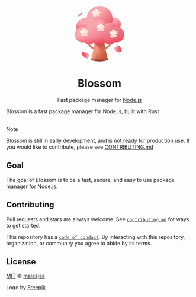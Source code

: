 <p align="center">
  <p align="center">
   <img style="border-radius: 50%;" width="150" height="150" src="assets/logo.png" alt="Logo">
  </p>
	<h1 align="center"><b>Blossom</b></h1>
	<p align="center">
		Fast package manager for <a href="https://nodejs.org/en/">Node.js</a>
    <br />
  </p>
</p>

Blossom is a fast package manager for Node.js, built with Rust
<br/>
<br/>

> [!NOTE]
> Blossom is still in early development, and is not ready for production use. If you would like to contribute, please see [CONTRIBUTING.md](contributing.md)

## Goal

The goal of Blossom is to be a fast, secure, and easy to use package manager for Node.js.

## Contributing

Pull requests and stars are always welcome. See [`contributing.md`](.github/contributing.md) for ways to get started.

This repository has a [`code of conduct`](.github/CODE_OF_CONDUCT.md). By interacting with this repository, organization, or community you agree to abide by its terms.

## License

[MIT][license] © [malezjaa][author]

Logo by [Freepik](https://www.freepik.com)

[license]: license
[author]: https://github.com/malezjaa
